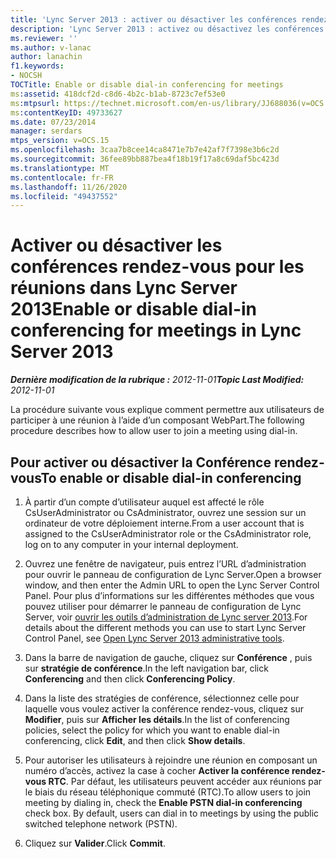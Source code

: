 ```yaml
---
title: 'Lync Server 2013 : activer ou désactiver les conférences rendez-vous pour les réunions'
description: 'Lync Server 2013 : activez ou désactivez les conférences rendez-vous pour les réunions.'
ms.reviewer: ''
ms.author: v-lanac
author: lanachin
f1.keywords:
- NOCSH
TOCTitle: Enable or disable dial-in conferencing for meetings
ms:assetid: 418dcf2d-c8d6-4b2c-b1ab-8723c7ef53e0
ms:mtpsurl: https://technet.microsoft.com/en-us/library/JJ688036(v=OCS.15)
ms:contentKeyID: 49733627
ms.date: 07/23/2014
manager: serdars
mtps_version: v=OCS.15
ms.openlocfilehash: 3caa7b8cee14ca8471e7b7e42af7f7398e3b6c2d
ms.sourcegitcommit: 36fee89bb887bea4f18b19f17a8c69daf5bc423d
ms.translationtype: MT
ms.contentlocale: fr-FR
ms.lasthandoff: 11/26/2020
ms.locfileid: "49437552"
---
```

# <a name="enable-or-disable-dial-in-conferencing-for-meetings-in-lync-server-2013"></a><span data-ttu-id="2c4c3-103">Activer ou désactiver les conférences rendez-vous pour les réunions dans Lync Server 2013</span><span class="sxs-lookup"><span data-stu-id="2c4c3-103">Enable or disable dial-in conferencing for meetings in Lync Server 2013</span></span>

<div data-xmlns="http://www.w3.org/1999/xhtml">

<div class="topic" data-xmlns="http://www.w3.org/1999/xhtml" data-msxsl="urn:schemas-microsoft-com:xslt" data-cs="https://msdn.microsoft.com/">

<div data-asp="https://msdn2.microsoft.com/asp">



</div>

<div id="mainSection">

<div id="mainBody"><span data-ttu-id="2c4c3-104">

<span> </span></span><span class="sxs-lookup"><span data-stu-id="2c4c3-104">

<span> </span></span></span>

<span data-ttu-id="2c4c3-105">_**Dernière modification de la rubrique :** 2012-11-01_</span><span class="sxs-lookup"><span data-stu-id="2c4c3-105">_**Topic Last Modified:** 2012-11-01_</span></span>

<span data-ttu-id="2c4c3-106">La procédure suivante vous explique comment permettre aux utilisateurs de participer à une réunion à l’aide d’un composant WebPart.</span><span class="sxs-lookup"><span data-stu-id="2c4c3-106">The following procedure describes how to allow user to join a meeting using dial-in.</span></span>

<div>

## <a name="to-enable-or-disable-dial-in-conferencing"></a><span data-ttu-id="2c4c3-107">Pour activer ou désactiver la Conférence rendez-vous</span><span class="sxs-lookup"><span data-stu-id="2c4c3-107">To enable or disable dial-in conferencing</span></span>

1.  <span data-ttu-id="2c4c3-108">À partir d’un compte d’utilisateur auquel est affecté le rôle CsUserAdministrator ou CsAdministrator, ouvrez une session sur un ordinateur de votre déploiement interne.</span><span class="sxs-lookup"><span data-stu-id="2c4c3-108">From a user account that is assigned to the CsUserAdministrator role or the CsAdministrator role, log on to any computer in your internal deployment.</span></span>

2.  <span data-ttu-id="2c4c3-109">Ouvrez une fenêtre de navigateur, puis entrez l’URL d’administration pour ouvrir le panneau de configuration de Lync Server.</span><span class="sxs-lookup"><span data-stu-id="2c4c3-109">Open a browser window, and then enter the Admin URL to open the Lync Server Control Panel.</span></span> <span data-ttu-id="2c4c3-110">Pour plus d’informations sur les différentes méthodes que vous pouvez utiliser pour démarrer le panneau de configuration de Lync Server, voir [ouvrir les outils d’administration de Lync server 2013](lync-server-2013-open-lync-server-administrative-tools.md).</span><span class="sxs-lookup"><span data-stu-id="2c4c3-110">For details about the different methods you can use to start Lync Server Control Panel, see [Open Lync Server 2013 administrative tools](lync-server-2013-open-lync-server-administrative-tools.md).</span></span>

3.  <span data-ttu-id="2c4c3-111">Dans la barre de navigation de gauche, cliquez sur **Conférence** , puis sur **stratégie de conférence**.</span><span class="sxs-lookup"><span data-stu-id="2c4c3-111">In the left navigation bar, click **Conferencing** and then click **Conferencing Policy**.</span></span>

4.  <span data-ttu-id="2c4c3-112">Dans la liste des stratégies de conférence, sélectionnez celle pour laquelle vous voulez activer la conférence rendez-vous, cliquez sur **Modifier**, puis sur **Afficher les détails**.</span><span class="sxs-lookup"><span data-stu-id="2c4c3-112">In the list of conferencing policies, select the policy for which you want to enable dial-in conferencing, click **Edit**, and then click **Show details**.</span></span>

5.  <span data-ttu-id="2c4c3-p102">Pour autoriser les utilisateurs à rejoindre une réunion en composant un numéro d’accès, activez la case à cocher **Activer la conférence rendez-vous RTC**. Par défaut, les utilisateurs peuvent accéder aux réunions par le biais du réseau téléphonique commuté (RTC).</span><span class="sxs-lookup"><span data-stu-id="2c4c3-p102">To allow users to join meeting by dialing in, check the **Enable PSTN dial-in conferencing** check box. By default, users can dial in to meetings by using the public switched telephone network (PSTN).</span></span>

6.  <span data-ttu-id="2c4c3-115">Cliquez sur **Valider**.</span><span class="sxs-lookup"><span data-stu-id="2c4c3-115">Click **Commit**.</span></span>

<span data-ttu-id="2c4c3-116"></div>

</div>

<span> </span>

</div>

</div>

</span><span class="sxs-lookup"><span data-stu-id="2c4c3-116"></div>

</div>

<span> </span>

</div>

</div>

</span></span></div>

